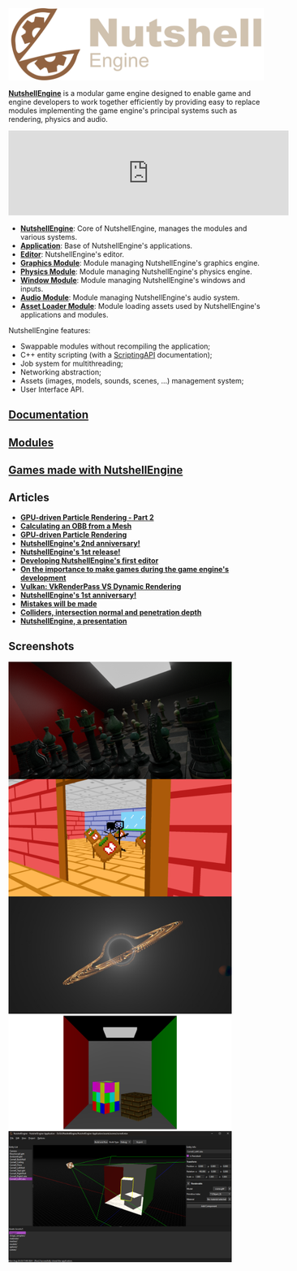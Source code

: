 ![NutshellEngine](assets/images/nutshellengine-logo-full-dark-theme.png)

[**NutshellEngine**](https://github.com/Team-Nutshell) is a modular game engine designed to enable game and engine developers to work together efficiently by providing easy to replace modules implementing the game engine's principal systems such as rendering, physics and audio.

<iframe frameborder="0" src="https://itch.io/embed/2832669?bg_color=2f2d2d&amp;fg_color=c6c7c8&amp;link_color=72b2fb&amp;border_color=2f2d2d" width="552" height="167"><a href="https://team-nutshell.itch.io/nutshellengine">NutshellEngine by Team Nutshell</a></iframe>

- [**NutshellEngine**](https://github.com/Team-Nutshell/NutshellEngine): Core of NutshellEngine, manages the modules and various systems.
- [**Application**](https://github.com/Team-Nutshell/NutshellEngine-Application): Base of NutshellEngine's applications.
- [**Editor**](https://github.com/Team-Nutshell/NutshellEngine-Editor): NutshellEngine's editor.
- [**Graphics Module**](https://github.com/Team-Nutshell/NutshellEngine-GraphicsModule): Module managing NutshellEngine's graphics engine.
- [**Physics Module**](https://github.com/Team-Nutshell/NutshellEngine-PhysicsModule): Module managing NutshellEngine's physics engine.
- [**Window Module**](https://github.com/Team-Nutshell/NutshellEngine-WindowModule): Module managing NutshellEngine's windows and inputs.
- [**Audio Module**](https://github.com/Team-Nutshell/NutshellEngine-AudioModule): Module managing NutshellEngine's audio system.
- [**Asset Loader Module**](https://github.com/Team-Nutshell/NutshellEngine-AssetLoaderModule): Module loading assets used by NutshellEngine's applications and modules.

NutshellEngine features:
- Swappable modules without recompiling the application;
- C++ entity scripting (with a [ScriptingAPI](../nutshellengine-docs/scripting/api/index.html) documentation);
- Job system for multithreading;
- Networking abstraction;
- Assets (images, models, sounds, scenes, ...) management system;
- User Interface API.

## [Documentation](../nutshellengine-docs)

## [Modules](modules/index.md)

## [Games made with NutshellEngine](games/index.md)

## Articles
- [**GPU-driven Particle Rendering - Part 2**](articles/particle-rendering-2.md)
- [**Calculating an OBB from a Mesh**](articles/obb-from-mesh.md)
- [**GPU-driven Particle Rendering**](articles/particle-rendering.md)
- [**NutshellEngine's 2nd anniversary!**](articles/2ndanniversary.md)
- [**NutshellEngine's 1st release!**](articles/1strelease.md)
- [**Developing NutshellEngine's first editor**](articles/first-editor.md)
- [**On the importance to make games during the game engine's development**](articles/making-games-during-development.md)
- [**Vulkan: VkRenderPass VS Dynamic Rendering**](articles/vulkan-renderpass.md)
- [**NutshellEngine's 1st anniversary!**](articles/1stanniversary.md)
- [**Mistakes will be made**](articles/mistakes.md)
- [**Colliders, intersection normal and penetration depth**](articles/colliders.md)
- [**NutshellEngine, a presentation**](articles/presentation.md)

## Screenshots
<a href="assets/images/pathtracing.png"><img src="assets/images/pathtracing.png" width=440px style="float:left;"></a><a href="assets/images/tgntw.png"><img src="assets/images/tgntw.png" width=440px style="float:left;"></a><br />
<a href="assets/images/raymarching.png"><img src="assets/images/raymarching.png" width=440px style="float:left;"></a><a href="assets/images/basicrendering.png"><img src="assets/images/basicrendering.png" width=440px style="float:left;"></a>
<a href="assets/images/editor.png"><img src="assets/images/editor.png" width=440px style="float:left;"></a>